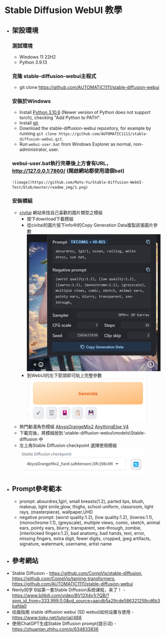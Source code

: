# Stable Diffusion WebUI 教學

* ## 架設環境
    ### 測試環境 
    - Windows 11 22H2
    - Python 3.9.13
    ### 克隆 stable-diffusion-webui主程式
    - git clone https://github.com/AUTOMATIC1111/stable-diffusion-webui
    ### 安裝於Windows
    - Install [Python 3.10.6](https://www.python.org/downloads/release/python-3106/) (Newer version of Python does not support torch), checking "Add Python to PATH".
    - Install [git](https://git-scm.com/download/win).
    - Download the stable-diffusion-webui repository, for example by running `git clone https://github.com/AUTOMATIC1111/stable-diffusion-webui.git`.
    - Run `webui-user.bat` from Windows Explorer as normal, non-administrator, user.
    ### webui-user.bat執行完畢後上方會有URL， http://127.0.0.1:7860/ (開啟網站都使用這個bat)
      ![image](https://github.com/MaYu-Yu/Stable-Diffusion-WebUI-Test/blob/master/readme_img/1.png)
    ### 安裝模組
    - [civitai](https://civitai.com/) 網站來找自己喜歡的圖片類型之模組
        - 按下download下載模組 
        - 從civitai的圖片按下info中的Copy Generation Data複製該張圖片參數
          ![image](https://github.com/MaYu-Yu/Stable-Diffusion-WebUI-Test/blob/master/readme_img/2.png)
        - 到WebUI的左下箭頭即可貼上完整參數
          ![image](https://github.com/MaYu-Yu/Stable-Diffusion-WebUI-Test/blob/master/readme_img/3.png)
    - 熱門動漫角色模組 [AbyssOrangeMix2](https://civitai.com/models/4437/abyssorangemix2-sfwsoft-nsfw) [AnythingElse V4](https://civitai.com/models/4855?modelVersionId=5581)
    - 下載完後，將模組放到 \stable-diffusion-webui\models\Stable-diffusion 中
    - 左上角Stable Diffusion checkpoint 選擇使用模組
      ![image](https://github.com/MaYu-Yu/Stable-Diffusion-WebUI-Test/blob/master/readme_img/4.png)
* ## Prompt參考範本
    - prompt:
        absurdres,1girl, small breasts(1.2), parted lips, blush, makeup, light smile,glow, thighs,
        school uniform, classroom, light rays, 
        (masterpiece), wallpaper,UHD
    - negative prompt:
        (worst quality:1.2), (low quality:1.2), (lowres:1.1), (monochrome:1.1), (greyscale), multiple views, comic, sketch, animal ears, pointy ears, blurry, transparent, see-through, zombie, (interlocked fingers:1.2), bad anatomy, bad hands, text, error, missing fingers, extra digit, fewer digits, cropped, jpeg artifacts, signature, watermark, username, artist name

* ## 參考網站
- Stable Diffusion - https://github.com/CompVis/stable-diffusion, https://github.com/CompVis/taming-transformers, https://github.com/AUTOMATIC1111/stable-diffusion-webui
- Nenly同学 B站第一套Stable Diffusion系统课程，来了！ - https://www.bilibili.com/video/BV12X4y1r7QB/?spm_id_from=333.999.0.0&vd_source=aacdb5a29cde586321259cd6b3bafda0
- 绘画指南 stable diffusion webui (SD webui)如何设置与使用 - https://www.tjsky.net/tutorial/488
- 使用ChatGPT生成Stable Diffusion prompt(提示词) - https://zhuanlan.zhihu.com/p/634833836
